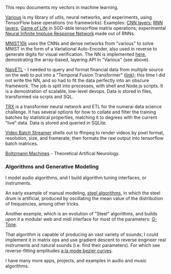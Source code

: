 This repo documents my vectors in machine learning. 

[Various](https://github.com/folkstack/various) is my library of utils, neural networks, and experiments, using TensorFlow base operations (no frameworks). Examples: [CNN layers](https://github.com/folkstack/various/blob/master/topo.js#L84); [RNN layers](https://github.com/folkstack/various/blob/master/topo.js#L17); [Game of Life](https://github.com/NHQ/various/blob/iir/utils.js#L260) in SGD-able tensorflow matrix operations; experimental [Neural Infinite Impluse Response Network](https://github.com/NHQ/various/blob/iir/topo.js#L10) made out of RNNs. 

[MNIST10k](https://github.com/folkstack/mnist10k) uses the CNNs and dense networks from "various" to solve MNIST in the form of a Variational Auto-Encoder, also used in reverse to generate digits for visual verification. The NN is implemented [here](https://github.com/folkstack/mnist10k/blob/master/app.js#L15), demostrating the array-based, layering API in "Various" (see above).  

[NaivETL](/ETL) - I needed to query and format financial data from multiple source on the web to put into a "Temporal Fusion Transformer" ([link](https://github.com/folkstack/deep_learning_vitae)); this time I did not write the NN, and so had to fit the data perfectly into an obscure framework.  The job is split into processes, with shell and Node.js scripts.  It is a demostration of scalable, low-level devops.  Data is stored in files, transformed via scrpts and SQL. 

[TRX](trx.js) is a transformer neural network and ETL for the numerai data science challenge.  It has several options for how to collate and filter the training batches by statistical properties, matching it to degrees with the current "live" data.  Data is stored and queried in SQLite.

[Video Batch Streamer](videobs.js) shells out to ffmpeg to render videos by pixel format, resolution, size, and framerate; then formats the raw output into tensorflow batch matrices.

[Boltzmann Machines](https://github.com/folkstack/distributed_training_boltzmann_machines) - Theoretical Artifical Neurology.


### Algorithms and Generative Modeling

I model audio algorithms, and I build algorithm tuning interfaces, or instruments.  

An early example of manual modeling, [steel algorithms](https://soundcloud.com/folkstack/steel-algorithms), in which the steel drum is artificial, produced by oscillating the mean value of the distribution of frequencies, among other tricks.  

Another example, which is an evolution of "Steel" algorithms, and builds upon it a modular web and midi interface for most of the parameters: [G-Tone](http://github.com/folkstack/g-tone).  

That algorithm is capable of producing an vast variety of sounds; I could implement it in matrix ops and use gradient descent to reverse engineer real instruments and natural sounds (i.e. find their parameters).  For which see reverse-fitting amplitudes [a la mode bezier curves](https://nhq.github.io/beezy/public/).  

I have many more apps, projects, and examples in audio and music algorithms.
